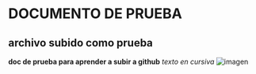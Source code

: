 # DOCUMENTO DE PRUEBA
## archivo subido como prueba
**doc de prueba para aprender a subir a github**
*texto en cursiva*
![imagen]()
